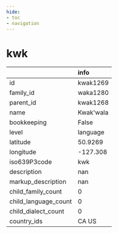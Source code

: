 ```yaml
---
hide:
- toc
- navigation
---
```

# kwk
|                      | info      |
|:---------------------|:----------|
| id                   | kwak1269  |
| family_id            | waka1280  |
| parent_id            | kwak1268  |
| name                 | Kwak'wala |
| bookkeeping          | False     |
| level                | language  |
| latitude             | 50.9269   |
| longitude            | -127.308  |
| iso639P3code         | kwk       |
| description          | nan       |
| markup_description   | nan       |
| child_family_count   | 0         |
| child_language_count | 0         |
| child_dialect_count  | 0         |
| country_ids          | CA US     |